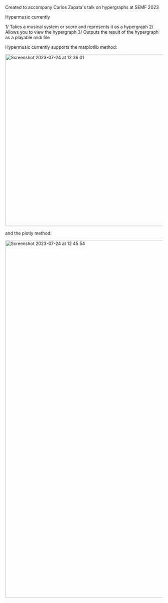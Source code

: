 
Created to accompany Carlos Zapata's talk on hypergraphs at SEMF 2023

Hypermusic currently

1/ Takes a musical system or score and represents it as a hypergraph
2/ Allows you to view the hypergraph
3/ Outputs the result of the hypergraph as a playable midi file

Hypermusic currently supports the matplotlib method:

<img width="548" alt="Screenshot 2023-07-24 at 12 36 01" src="https://github.com/fractastical/hypermusic/assets/589191/dd910e64-65ff-47aa-b6a6-9eb0a0a9f8d6">

and the plotly method:

<img width="1139" alt="Screenshot 2023-07-24 at 12 45 54" src="https://github.com/fractastical/hypermusic/assets/589191/48b04e62-ad1a-4a58-8142-c86773010386">

